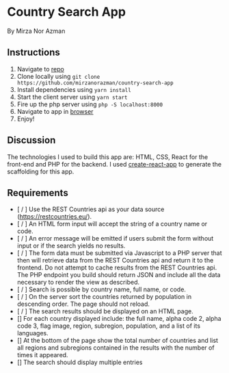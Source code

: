 # Country Search App

By Mirza Nor Azman

## Instructions

1. Navigate to [repo](https://github.com/mirzanorazman/country-search-app)
2. Clone locally using `git clone https://github.com/mirzanorazman/country-search-app`
3. Install dependencies using `yarn install`
4. Start the client server using `yarn start`
5. Fire up the php server using `php -S localhost:8000`
6. Navigate to app in [browser](http://localhost:3000)
7. Enjoy!

## Discussion

The technologies I used to build this app are: HTML, CSS, React for the front-end and PHP for the backend. I used [create-react-app](https://github.com/facebookincubator/create-react-app) to generate the scaffolding for this app.

## Requirements

- [ / ] Use the REST Countries api as your data source (https://restcountries.eu/).
- [ / ] An HTML form input will accept the string of a country name or code.
- [ / ] An error message will be emitted if users submit the form without input or if the search yields no
  results.
- [ / ] The form data must be submitted via Javascript to a PHP server that then will retrieve data from
  the REST Countries api and return it to the frontend. Do not attempt to cache results from the
  REST Countries api. The PHP endpoint you build should return JSON and include all the data
  necessary to render the view as described.
- [ / ] Search is possible by country name, full name, or
  code.
- [ / ] On the server sort the countries returned by population in descending order. The page
  should not reload.
- [ / ] The search results should be displayed on an HTML page. 
- []  For each country displayed include: the full name, alpha code 2, alpha code 3, flag image, region, subregion, population, and a list of its languages.
- [] At the bottom of the page show the total number of countries and list all regions and subregions
  contained in the results with the number of times it appeared.
- [] The search should display multiple entries
